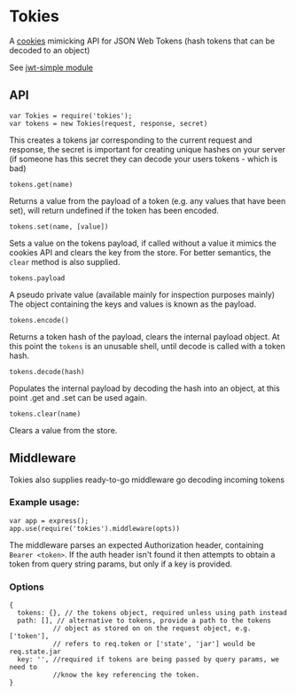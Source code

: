 # Tokies

A  [cookies](https://www.npmjs.org/package/cookies) mimicking API for
JSON Web Tokens (hash tokens that can be decoded to an object)

See [jwt-simple module](https://www.npmjs.org/package/jwt-simple)

## API

```
var Tokies = require('tokies');
var tokens = new Tokies(request, response, secret)
```

This creates a tokens jar corresponding to the current request and response,
the secret is important for creating unique hashes on your server (if someone
has this secret they can decode your users tokens - which is bad)

```
tokens.get(name)
```

Returns a value from the payload of a token (e.g. any values that have been set), will return undefined if the token has been encoded.

```
tokens.set(name, [value])
```
Sets a value on the tokens payload, if called without a value it mimics
the cookies API and clears the key from the store. For better semantics,
the `clear` method is also supplied.

```
tokens.payload
```

A pseudo private value (available mainly for inspection purposes mainly)
The object containing the keys and values is known as the payload. 

```
tokens.encode()
```
Returns a token hash of the payload, clears the internal payload object. 
At this point the `tokens` is an unusable shell, until decode is called
with a token hash.

```
tokens.decode(hash)
```
Populates the internal payload by decoding the hash into an object, 
at this point .get and .set can be used again.

```
tokens.clear(name)
```
Clears a value from the store.

## Middleware
Tokies also supplies ready-to-go middleware go decoding incoming tokens

### Example usage:
```
var app = express();
app.use(require('tokies').middleware(opts))
```

The middleware parses an expected Authorization header,
containing `Bearer <token>`. If the auth header isn't found
it then attempts to obtain a token from query string params,
but only if a key is provided. 

### Options

```
{
  tokens: {}, // the tokens object, required unless using path instead
  path: [], // alternative to tokens, provide a path to the tokens
  		   // object as stored on on the request object, e.g. ['token'],
  		   // refers to req.token or ['state', 'jar'] would be req.state.jar
  key: '', //required if tokens are being passed by query params, we need to 
  		   //know the key referencing the token. 
}
```



